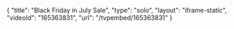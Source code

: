 {
    "title": "Black Friday in July Sale",
    "type": "solo",
    "layout": "iframe-static",
    "videoId": "165363831",
    "url": "\/tvpembed\/165363831"
}